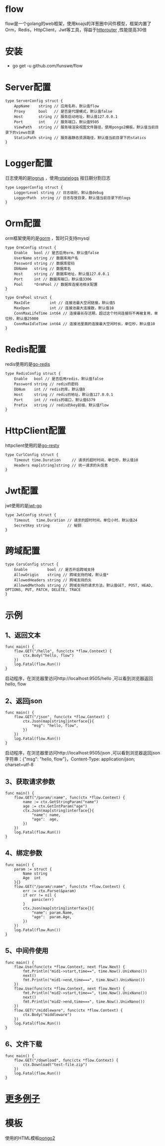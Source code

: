 # flow
flow是一个golang的web框架，使用koajs的洋葱圈中间件模型，框架内置了Orm，Redis，HttpClient，Jwt等工具，得益于[httprouter](https://github.com/julienschmidt/httprouter) ,性能提高30倍

# 安装
- go get -u github.com/funswe/flow

# Server配置
```
type ServerConfig struct {
	AppName    string // 应用名称，默认值flow
	Proxy      bool   // 是否是代理模式，默认值false
	Host       string // 服务启动地址，默认值127.0.0.1
	Port       int    // 服务端口，默认值9505
	ViewPath   string // 服务端渲染视图文件路径，使用pongo2模板，默认值当前目录下的views目录
	StaticPath string // 服务器静态资源路径，默认值当前目录下的statics
}
```
# Logger配置
日志使用的是[logrus](https://github.com/sirupsen/logrus) ，使用[rotatelogs](https://github.com/lestrrat-go/file-rotatelogs) 按日期分割日志
```
type LoggerConfig struct {
	LoggerLevel string // 日志级别，默认值debug
	LoggerPath  string // 日志存放目录，默认值当前目录下的logs
}
```
# Orm配置
orm框架使用的是[gorm](https://github.com/go-gorm/gorm) ，暂时只支持mysql
```
type OrmConfig struct {
	Enable   bool // 是否启用orm，默认值false
	UserName string // 数据库用户名
	Password string // 数据库密码
	DbName   string // 数据库名
	Host     string // 数据库地址，默认值127.0.0.1
	Port     int // 数据库端口，默认值3306
	Pool     *OrmPool // 数据库连接池相关配置
}

type OrmPool struct {
	MaxIdle         int // 连接池最大空闲链接，默认值5
	MaxOpen         int // 连接池最大连接数，默认值10
	ConnMaxLifeTime int64 // 连接最长存活期，超过这个时间连接将不再被复用，单位秒，默认值25000
	ConnMaxIdleTime int64 // 连接池里面的连接最大空闲时长，单位秒，默认值10
}
```
# Redis配置
redis使用的是[go-redis](https://github.com/go-redis/redis/v8)
```
type RedisConfig struct {
	Enable   bool // 是否启用redis，默认值false
	Password string // redis的密码
	DbNum    int // redis的库，默认值0
	Host     string // redis的地址，默认值127.0.0.1
	Port     int // redis的端口，默认值6379
	Prefix   string // redis的key前缀，默认值flow
}
```
# HttpClient配置
httpclient使用的是[go-resty](https://github.com/go-resty/resty/v2)
```
type CurlConfig struct {
	Timeout time.Duration     // 请求的超时时间，单位秒，默认值10
	Headers map[string]string // 统一请求的头信息
}
```
# Jwt配置
jwt使用的是[jwt-go](https://github.com/golang-jwt/jwt)
```
type JwtConfig struct {
	Timeout   time.Duration // 请求的超时时间，单位小时，默认值24
	SecretKey string        // 秘钥
}
```
# 跨域配置
```
type CorsConfig struct {
	Enable         bool // 是否开启跨域支持
	AllowOrigin    string // 跨域支持的域，默认值*
	AllowedHeaders string // 跨域支持的头
	AllowedMethods string // 跨域支持的请求方法，默认值GET, POST, HEAD, OPTIONS, PUT, PATCH, DELETE, TRACE
}
```
# 示例
## 1、返回文本
```
func main() {
	flow.GET("/hello", func(ctx *flow.Context) {
		ctx.Body("hello, flow")
	})
	log.Fatal(flow.Run())
}
```
启动程序，在浏览器里访问http://localhost:9505/hello ,可以看到浏览器返回hello, flow
## 2、返回json
```
func main() {
	flow.GET("/json", func(ctx *flow.Context) {
		ctx.Json(map[string]interface{}{
			"msg": "hello, flow",
		})
	})
	log.Fatal(flow.Run())
}
```
启动程序，在浏览器里访问http://localhost:9505/json ,可以看到浏览器返回json字符串：{"msg": "hello, flow"}，Content-Type: application/json; charset=utf-8
## 3、获取请求参数
```
func main() {
	flow.GET("/param/:name", func(ctx *flow.Context) {
		name := ctx.GetStringParam("name")
		age := ctx.GetIntParam("age")
		ctx.Json(map[string]interface{}{
			"name": name,
			"age":  age,
		})
	})
	log.Fatal(flow.Run())
}
```
## 4、绑定参数
```
func main() {
	param := struct {
		Name string
		Age  int
	}{}
	flow.GET("/param/:name", func(ctx *flow.Context) {
		err := ctx.Parse(&param)
		if err != nil {
			panic(err)
		}
		ctx.Json(map[string]interface{}{
			"name": param.Name,
			"age":  param.Age,
		})
	})
	log.Fatal(flow.Run())
}
```
## 5、中间件使用
```
func main() {
	flow.Use(func(ctx *flow.Context, next flow.Next) {
		fmt.Println("mid1->start,time==", time.Now().UnixNano())
		next()
		fmt.Println("mid1->end,time===", time.Now().UnixNano())
	})
	flow.Use(func(ctx *flow.Context, next flow.Next) {
		fmt.Println("mid2->start,time==", time.Now().UnixNano())
		next()
		fmt.Println("mid2->end,time===", time.Now().UnixNano())
	})
	flow.GET("/middleware", func(ctx *flow.Context) {
		ctx.Body("middleware")
	})
	log.Fatal(flow.Run())
}
```
## 6、文件下载
```
func main() {
	flow.GET("/download", func(ctx *flow.Context) {
		ctx.Download("test-file.zip")
	})
	log.Fatal(flow.Run())
}
```

# [更多例子](https://github.com/funswe/flow-example)

# 模板
使用的HTML模板[pongo2](https://github.com/flosch/pongo2)




